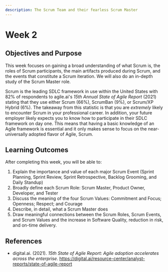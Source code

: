 ```yaml
---
description: The Scrum Team and their fearless Scrum Master
---
```


# Week 2

## Objectives and Purpose

This week focuses on gaining a broad understanding of what Scrum is, the roles of Scrum participants, the main artifacts produced during Scrum, and the events that constitute a Scrum iteration. We will also do an in-depth study of the Scrum Master role.

Scrum is the leading SDLC framework in use within the United States with 82% of respondents to agile.ai's _15th Annual State of Agile Report_ (2021) stating that they use either Scrum (66%), ScrumBan (9%), or Scrum/XP Hybrid (6%). The takeaway from this statistic is that you are _extremely_ likely to encounter Scrum in your professional career. In addition, your future employer likely expects you to know how to participate in their SDLC framework on day one. This means that having a basic knowledge of an Agile framework is essential and it only makes sense to focus on the near-universally adopted flavor of Agile, Scrum.

## Learning Outcomes

After completing this week, you will be able to:

1. Explain the importance and value of each major Scrum Event (Sprint Planning, Sprint Review, Sprint Retrospective, Backlog Grooming, and Daily Standup)
2. Broadly define each Scrum Role: Scrum Master, Product Owner, Developer, and Tester
3. Discuss the meaning of the four Scrum Values: Commitment and Focus; Openness; Respect; and Courage
4. Describe, in detail, what a Scrum Master does
5. Draw meaningful connections between the Scrum Roles, Scrum Events, and Scrum Values and the increase in Software Quality, reduction in risk, and on-time delivery.

## References

* digital.ai. (2021). _15th State of Agile Report: Agile adoption accelerates across the enterprise_. https://digital.ai/resource-center/analyst-reports/state-of-agile-report

